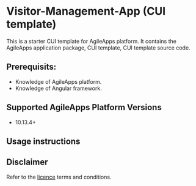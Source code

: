 # Visitor-Management-App (CUI template)
This is a starter CUI template for AgileApps platform. It contains the AgileApps application package, CUI template, CUI template source code.

## Prerequisits:
   * Knowledge of AgileApps platform.
   * Knowledge of Angular framework.
## Supported AgileApps Platform Versions   
   *  10.13.4+
## Usage instructions

## Disclaimer
Refer to the [licence](LICENSE.md) terms and conditions.
